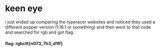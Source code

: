 # keen eye

i just ended up comparing the typeracer websites and noticed they used a different popper version (1.16.1 or something) and then went to that code and searched for rgb and got flag.

#### flag: rgbctf{n073_7h3_d1ff}
